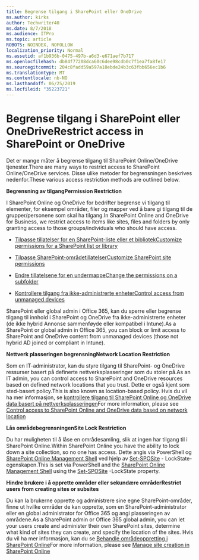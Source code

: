 ```yaml
---
title: Begrense tilgang i SharePoint eller OneDrive
ms.author: kirks
author: Techwriter40
ms.date: 8/7/2018
ms.audience: ITPro
ms.topic: article
ROBOTS: NOINDEX, NOFOLLOW
localization_priority: Normal
ms.assetid: af1b936b-0475-497b-a6d3-e671aef7b717
ms.openlocfilehash: db84f77208dca60c6dee98cdb0c7f1ea7fa8fe17
ms.sourcegitcommit: 204c8fadd59a597a18ebde24b3c63fbb656ec1b6
ms.translationtype: MT
ms.contentlocale: nb-NO
ms.lasthandoff: 06/25/2019
ms.locfileid: "35223721"
---
```

# <a name="restrict-access-in-sharepoint-or-onedrive"></a><span data-ttu-id="195f5-102">Begrense tilgang i SharePoint eller OneDrive</span><span class="sxs-lookup"><span data-stu-id="195f5-102">Restrict access in SharePoint or OneDrive</span></span>

<span data-ttu-id="195f5-103">Det er mange måter å begrense tilgang til SharePoint Online/OneDrive tjenester.</span><span class="sxs-lookup"><span data-stu-id="195f5-103">There are many ways to restrict access to SharePoint Online/OneDrive services.</span></span> <span data-ttu-id="195f5-104">Disse ulike metoder for begrensningen beskrives nedenfor.</span><span class="sxs-lookup"><span data-stu-id="195f5-104">These various access restriction methods are outlined below.</span></span> 

<span data-ttu-id="195f5-105">**Begrensning av tilgang**</span><span class="sxs-lookup"><span data-stu-id="195f5-105">**Permission Restriction**</span></span>

<span data-ttu-id="195f5-106">I SharePoint Online og OneDrive for bedrifter begrense vi tilgang til elementer, for eksempel områder, filer og mapper ved å bare gi tilgang til de grupper/personene som skal ha tilgang.</span><span class="sxs-lookup"><span data-stu-id="195f5-106">In SharePoint Online and OneDrive for Business, we restrict access to items like sites, files and folders by only granting access to those groups/individuals who should have access.</span></span>

- [<span data-ttu-id="195f5-107">Tilpasse tillatelser for en SharePoint-liste eller et bibliotek</span><span class="sxs-lookup"><span data-stu-id="195f5-107">Customize permissions for a SharePoint list or library</span></span>](https://support.office.com/article/Customize-permissions-for-a-SharePoint-list-or-library-02d770f3-59eb-4910-a608-5f84cc297782)

- [<span data-ttu-id="195f5-108">Tilpasse SharePoint-områdetillatelser</span><span class="sxs-lookup"><span data-stu-id="195f5-108">Customize SharePoint site permissions</span></span>](https://docs.microsoft.com/sharepoint/customize-sharepoint-site-permissions)

- [<span data-ttu-id="195f5-109">Endre tillatelsene for en undermappe</span><span class="sxs-lookup"><span data-stu-id="195f5-109">Change the permissions on a subfolder</span></span>](https://support.office.com/article/Change-the-permissions-on-a-subfolder-5427BD7C-F20A-4F75-8CF2-5359DD45A1A6)

- [<span data-ttu-id="195f5-110">Kontrollere tilgang fra ikke-administrerte enheter</span><span class="sxs-lookup"><span data-stu-id="195f5-110">Control access from unmanaged devices</span></span>](https://docs.microsoft.com/sharepoint/control-access-from-unmanaged-devices)

<span data-ttu-id="195f5-111">SharePoint eller global admin i Office 365, kan du sperre eller begrense tilgang til innhold i SharePoint og OneDrive fra ikke-administrerte enheter (de ikke hybrid Annonse sammenføyde eller kompatibel i Intune).</span><span class="sxs-lookup"><span data-stu-id="195f5-111">As a SharePoint or global admin in Office 365, you can block or limit access to SharePoint and OneDrive content from unmanaged devices (those not hybrid AD joined or compliant in Intune).</span></span>

<span data-ttu-id="195f5-112">**Nettverk plasseringen begrensning**</span><span class="sxs-lookup"><span data-stu-id="195f5-112">**Network Location Restriction**</span></span>

<span data-ttu-id="195f5-113">Som en IT-administrator, kan du styre tilgang til SharePoint- og OneDrive ressurser basert på definerte nettverksplasseringer som du stoler på.</span><span class="sxs-lookup"><span data-stu-id="195f5-113">As an IT admin, you can control access to SharePoint and OneDrive resources based on defined network locations that you trust.</span></span> <span data-ttu-id="195f5-114">Dette er også kjent som sted-basert policy.</span><span class="sxs-lookup"><span data-stu-id="195f5-114">This is also known as location-based policy.</span></span> <span data-ttu-id="195f5-115">Hvis du vil ha mer informasjon, se [kontrollere tilgang til SharePoint Online og OneDrive data basert på nettverksplasseringen](https://docs.microsoft.com/sharepoint/control-access-based-on-network-location)</span><span class="sxs-lookup"><span data-stu-id="195f5-115">For more information, please see [Control access to SharePoint Online and OneDrive data based on network location](https://docs.microsoft.com/sharepoint/control-access-based-on-network-location)</span></span>

<span data-ttu-id="195f5-116">**Lås områdebegrensningen**</span><span class="sxs-lookup"><span data-stu-id="195f5-116">**Site Lock Restriction**</span></span> 

<span data-ttu-id="195f5-117">Du har muligheten til å låse en områdesamling, slik at ingen har tilgang til i SharePoint Online.</span><span class="sxs-lookup"><span data-stu-id="195f5-117">Within SharePoint Online you have the ability to lock down a site collection, so no one has access.</span></span> <span data-ttu-id="195f5-118">Dette angis via PowerShell og [SharePoint Online Management Shell](https://docs.microsoft.com/powershell/sharepoint/sharepoint-online/connect-sharepoint-online?view=sharepoint-ps) ved hjelp av [Set-SPOSite](https://docs.microsoft.com/powershell/module/sharepoint-online/set-sposite?view=sharepoint-ps) - LockState-egenskapen.</span><span class="sxs-lookup"><span data-stu-id="195f5-118">This is set via PowerShell and the [SharePoint Online Management Shell](https://docs.microsoft.com/powershell/sharepoint/sharepoint-online/connect-sharepoint-online?view=sharepoint-ps) using the [Set-SPOSite](https://docs.microsoft.com/powershell/module/sharepoint-online/set-sposite?view=sharepoint-ps) -LockState property.</span></span>

<span data-ttu-id="195f5-119">**Hindre brukere i å opprette områder eller sekundære områder**</span><span class="sxs-lookup"><span data-stu-id="195f5-119">**Restrict users from creating sites or subsites**</span></span>

<span data-ttu-id="195f5-120">Du kan la brukerne opprette og administrere sine egne SharePoint-områder, finne ut hvilke områder de kan opprette, som en SharePoint-administrator eller en global administrator for Office 365 og angi plasseringen av områdene.</span><span class="sxs-lookup"><span data-stu-id="195f5-120">As a SharePoint admin or Office 365 global admin, you can let your users create and administer their own SharePoint sites, determine what kind of sites they can create, and specify the location of the sites.</span></span> <span data-ttu-id="195f5-121">Hvis du vil ha mer informasjon, kan du se [Behandle områdeoppretting i SharePoint Online](https://docs.microsoft.com/sharepoint/manage-site-creation)</span><span class="sxs-lookup"><span data-stu-id="195f5-121">For more information, please see [Manage site creation in SharePoint Online](https://docs.microsoft.com/sharepoint/manage-site-creation)</span></span>

